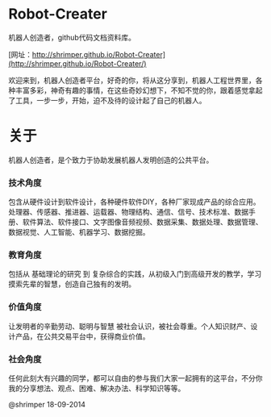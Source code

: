 Robot-Creater
=============
机器人创造者，github代码文档资料库。

[网址：http://shrimper.github.io/Robot-Creater](http://shrimper.github.io/Robot-Creater/)

欢迎来到，机器人创造者平台，好奇的你，将从这分享到，机器人工程世界里，各种丰富多彩，神奇有趣的事情，在这些奇妙幻想下，不知不觉的你，跟着感觉拿起了工具，一步一步，开始，迫不及待的设计起了自己的机器人。

关于
=============
机器人创造者，是个致力于协助发展机器人发明创造的公共平台。

### 技术角度
包含从硬件设计到软件设计，各种硬件软件DIY，各种厂家现成产品的综合应用。
处理器、传感器、推进器、运载器、物理结构、通信、信号、技术标准、数据手册、软件算法、软件接口、文字图像音频视频、数据采集、数据处理、数据管理、数据视觉、人工智能、机器学习、数据挖掘。

### 教育角度
包括从 基础理论的研究 到 复杂综合的实践，从初级入门到高级开发的教学，学习摸索先辈的智慧，创造自己独有的发明。

### 价值角度
让发明者的辛勤劳动、聪明与智慧 被社会认识，被社会尊重。个人知识财产、设计产品，在公共交易平台中，获得商业价值。

### 社会角度
任何此刻大有兴趣的同学，都可以自由的参与我们大家一起拥有的这平台，不分你我的分享想法、观点、困难、解决办法、科学知识等等。

@shrimper
18-09-2014
